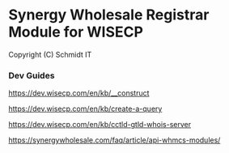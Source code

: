 # Synergy Wholesale Registrar Module for WISECP

 Copyright (C) Schmidt IT


### Dev Guides

https://dev.wisecp.com/en/kb/__construct

https://dev.wisecp.com/en/kb/create-a-query

https://dev.wisecp.com/en/kb/cctld-gtld-whois-server

https://synergywholesale.com/faq/article/api-whmcs-modules/
